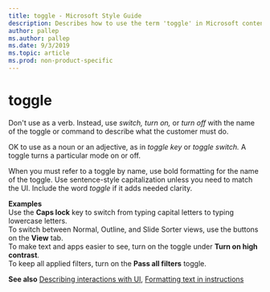 ```yaml
---
title: toggle - Microsoft Style Guide
description: Describes how to use the term 'toggle' in Microsoft content and provides examples of using this term in content.
author: pallep
ms.author: pallep
ms.date: 9/3/2019
ms.topic: article
ms.prod: non-product-specific
---
```


# toggle

Don't use as a verb. Instead, use *switch, turn on,* or *turn off* with the name of the toggle or command to describe what the customer must do.  

OK to use as a noun or an adjective, as in *toggle key* or *toggle switch.* A toggle turns a particular mode on or off.  

When you must refer to a toggle by name, use bold formatting for the name of the toggle. Use sentence-style capitalization unless you need to match the UI. Include the word *toggle* if it adds needed clarity.

**Examples**  
Use the **Caps lock** key to switch from typing capital letters to typing lowercase letters.  
To switch between Normal, Outline, and Slide Sorter views, use the buttons on the **View** tab.  
To make text and apps easier to see, turn on the toggle under **Turn on high contrast**.  
To keep all applied filters, turn on the **Pass all filters** toggle.  

**See also** [Describing interactions with UI](~/procedures-instructions/describing-interactions-with-ui.md), [Formatting text in instructions](~/procedures-instructions/formatting-text-in-instructions.md)
